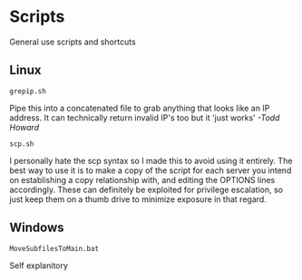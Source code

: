 # Scripts
General use scripts and shortcuts


## Linux

  `grepip.sh`

Pipe this into a concatenated file to grab anything that looks like an IP address. It can technically return invalid IP's too but it 'just works' _-Todd Howard_



  `scp.sh`

I personally hate the scp syntax so I made this to avoid using it entirely. The best way to use it is to make a copy of the script for each server you intend on establishing a copy relationship with, and editing the OPTIONS lines accordingly. These can definitely be exploited for privilege escalation, so just keep them on a thumb drive to minimize exposure in that regard.



## Windows

  `MoveSubfilesToMain.bat`

Self explanitory
